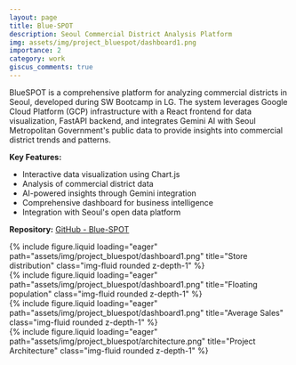 ```yaml
---
layout: page
title: Blue-SPOT
description: Seoul Commercial District Analysis Platform
img: assets/img/project_bluespot/dashboard1.png
importance: 2
category: work
giscus_comments: true
---
```


BlueSPOT is a comprehensive platform for analyzing commercial districts in Seoul, developed during SW Bootcamp in LG. The system leverages Google Cloud Platform (GCP) infrastructure with a React frontend for data visualization, FastAPI backend, and integrates Gemini AI with Seoul Metropolitan Government's public data to provide insights into commercial district trends and patterns.

**Key Features:**
- Interactive data visualization using Chart.js
- Analysis of commercial district data
- AI-powered insights through Gemini integration
- Comprehensive dashboard for business intelligence
- Integration with Seoul's open data platform

**Repository:** [GitHub - Blue-SPOT](https://github.com/Blue-SPOT)


<div class="row">
    <div class="col-sm mt-3 mt-md-0">
        {% include figure.liquid loading="eager" path="assets/img/project_bluespot/dashboard1.png" title="Store distribution" class="img-fluid rounded z-depth-1" %}
    </div>
    <div class="col-sm mt-3 mt-md-0">
        {% include figure.liquid loading="eager" path="assets/img/project_bluespot/dashboard1.png" title="Floating population" class="img-fluid rounded z-depth-1" %}
    </div>
    <div class="col-sm mt-3 mt-md-0">
        {% include figure.liquid loading="eager" path="assets/img/project_bluespot/dashboard1.png" title="Average Sales" class="img-fluid rounded z-depth-1" %}
    </div>
</div>

<div class="row">
    <div class="col-sm mt-3 mt-md-0">
        {% include figure.liquid loading="eager" path="assets/img/project_bluespot/architecture.png" title="Project Architecture" class="img-fluid rounded z-depth-1" %}
    </div>
</div>
